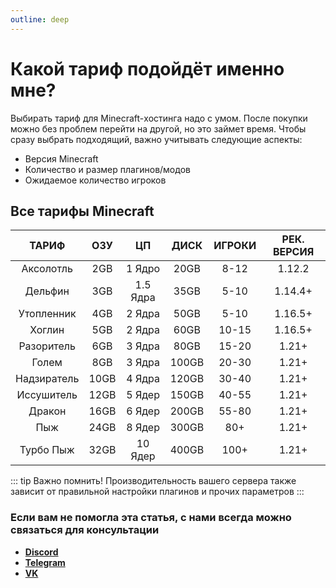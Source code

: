 ```yaml
---
outline: deep
---
```


# Какой тариф подойдёт именно мне?
Выбирать тариф для Minecraft-хостинга надо с умом. После покупки можно без проблем перейти на другой, но это займет время. Чтобы сразу выбрать подходящий, важно учитывать следующие аспекты:
- Версия Minecraft
- Количество и размер плагинов/модов
- Ожидаемое количество игроков

## Все тарифы Minecraft
|       ТАРИФ       |  ОЗУ  |    ЦП    | ДИСК  | ИГРОКИ | РЕК. ВЕРСИЯ |
|:-----------------:|:-----:|:--------:|:-----:|:------:|:-----------:|
| Аксолотль     |  2GB  |  1 Ядро  | 20GB  |  8-12  |   1.12.2    |
|      Дельфин      |  3GB  | 1.5 Ядра | 35GB  |  5-10  |   1.14.4+   |
|    Утопленник     |  4GB  |  2 Ядра  | 50GB  |  5-10  |   1.16.5+   |
|      Хоглин       |  5GB  |  2 Ядра  | 60GB  | 10-15  |   1.16.5+   |
|    Разоритель     |  6GB  |  3 Ядра  | 80GB  | 15-20  |   1.21+     |
|       Голем       |  8GB  |  3 Ядра  | 100GB | 20-30  |   1.21+     |
|    Надзиратель    | 10GB  |  4 Ядра  | 120GB | 30-40  |   1.21+     |
|     Иссушитель    | 12GB  |  5 Ядер  | 150GB | 40-55  |   1.21+     |
|       Дракон      | 16GB  |  6 Ядер  | 200GB | 55-80  |   1.21+     |
|        Пыж        | 24GB  |  8 Ядер  | 300GB |  80+   |   1.21+     |
|     Турбо Пыж     | 32GB  |  10 Ядер | 400GB |  100+  |   1.21+     |

::: tip Важно помнить!
Производительность вашего сервера также зависит от правильной настройки плагинов и прочих параметров
:::

### Если вам не помогла эта статья, с нами всегда можно связаться для консультации
- **[Discord](https://bisquit.host/discord)**
- **[Telegram](https://bisquit.host/telegram)**
- **[VK](https://bisquit.host/vk)**
